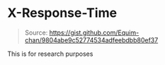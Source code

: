# X-Response-Time
> Source: https://gist.github.com/Equim-chan/9804abe9c52774534adfeebdbb80ef37

This is for research purposes
